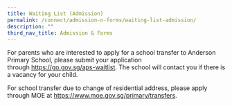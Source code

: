 ```yaml
---
title: Waiting List (Admission)
permalink: /connect/admission-n-forms/waiting-list-admission/
description: ""
third_nav_title: Admission & Forms
---
```

<p>For parents who are interested to apply for a school transfer to Anderson Primary School, please submit your application through&nbsp;<a href="https://go.gov.sg/aps-waitlist" target="_blank" rel="noopener">https://go.gov.sg/aps-waitlist</a>. The school will contact you if there is a vacancy for your child.</p>
<p>For school transfer due to change of residential address, please apply through MOE at&nbsp;<a href="https://www.moe.gov.sg/primary/transfers" target="_blank" rel="noopener">https://www.moe.gov.sg/primary/transfers</a>.</p>